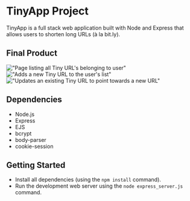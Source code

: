 # TinyApp Project

TinyApp is a full stack web application built with Node and Express that allows users to shorten long URLs (à la bit.ly).

## Final Product

!["Page listing all Tiny URL's belonging to user"](https://github.com/mrklep90/tinyapp/blob/master/docs/MyURLs.png?raw=true)
!["Adds a new Tiny URL to the user's list"](https://github.com/mrklep90/tinyapp/blob/master/docs/AddURL.png?raw=true)
!["Updates an existing Tiny URL to point towards a new URL"](https://github.com/mrklep90/tinyapp/blob/master/docs/EditURL.png?raw=true)

## Dependencies

- Node.js
- Express
- EJS
- bcrypt
- body-parser
- cookie-session

## Getting Started

- Install all dependencies (using the `npm install` command).
- Run the development web server using the `node express_server.js` command.